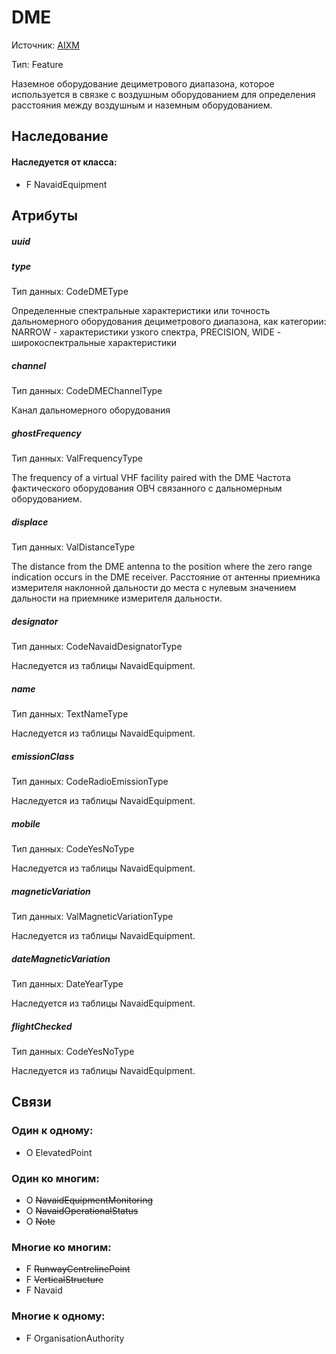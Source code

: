 DME
===============
Источник: [AIXM](https://extranet.eurocontrol.int/http://webprisme.cfmu.eurocontrol.int/aixmwiki_public/bin/view/AIXM/Class_DME)

Тип: Feature

Наземное оборудование дециметрового диапазона, которое используется в связке с воздушным оборудованием для определения расстояния
между воздушным и наземным оборудованием.

## Наследование

#### Наследуется от класса:

- F NavaidEquipment

## Атрибуты

##### uuid

##### type
Тип данных: CodeDMEType

Определенные спектральные характеристики или точность дальномерного оборудования дециметрового диапазона, как категории:
NARROW - характеристики узкого спектра, PRECISION, WIDE - широкоспектральные характеристики

##### channel
Тип данных: CodeDMEChannelType

Канал дальномерного оборудования

##### ghostFrequency
Тип данных: ValFrequencyType

The frequency of a virtual VHF facility paired with the DME
Частота фактического оборудования ОВЧ связанного с дальномерным оборудованием.

##### displace
Тип данных: ValDistanceType

The distance from the DME antenna to the position where the zero range indication occurs in the DME receiver.
Расстояние от антенны приемника измерителя наклонной дальности до места с нулевым значением дальности на приемнике измерителя дальности.

##### designator
Тип данных: CodeNavaidDesignatorType

Наследуетcя из таблицы NavaidEquipment.

##### name
Тип данных: TextNameType

Наследуетcя из таблицы NavaidEquipment.

##### emissionClass
Тип данных: CodeRadioEmissionType

Наследуетcя из таблицы NavaidEquipment.

##### mobile
Тип данных: CodeYesNoType

Наследуетcя из таблицы NavaidEquipment.

##### magneticVariation
Тип данных: ValMagneticVariationType

Наследуетcя из таблицы NavaidEquipment.

##### dateMagneticVariation
Тип данных: DateYearType

Наследуетcя из таблицы NavaidEquipment.

##### flightChecked
Тип данных: CodeYesNoType

Наследуетcя из таблицы NavaidEquipment.

## Связи

### Один к одному:

- O ElevatedPoint

### Один ко многим:

- O ~~NavaidEquipmentMonitoring~~
- O ~~NavaidOperationalStatus~~
- O ~~Note~~

### Многие ко многим:

- F ~~RunwayCentrelinePoint~~
- F ~~VerticalStructure~~
- F Navaid

### Многие к одному:

- F OrganisationAuthority
